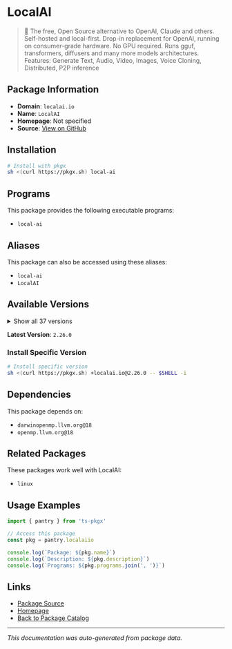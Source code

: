 # LocalAI

> :robot: The free, Open Source alternative to OpenAI, Claude and others. Self-hosted and local-first. Drop-in replacement for OpenAI,  running on consumer-grade hardware. No GPU required. Runs gguf, transformers, diffusers and many more models architectures. Features: Generate Text, Audio, Video, Images, Voice Cloning, Distributed, P2P inference

## Package Information

- **Domain**: `localai.io`
- **Name**: `LocalAI`
- **Homepage**: Not specified
- **Source**: [View on GitHub](https://github.com/pkgxdev/pantry/tree/main/projects/localai.io/package.yml)

## Installation

```bash
# Install with pkgx
sh <(curl https://pkgx.sh) local-ai
```

## Programs

This package provides the following executable programs:

- `local-ai`

## Aliases

This package can also be accessed using these aliases:

- `local-ai`
- `LocalAI`

## Available Versions

<details>
<summary>Show all 37 versions</summary>

- `2.26.0`, `2.25.0`, `2.24.2`, `2.24.1`, `2.24.0`
- `2.23.0`, `2.22.1`, `2.22.0`, `2.21.1`, `2.21.0`
- `2.20.1`, `2.20.0`, `2.19.4`, `2.19.3`, `2.19.2`
- `2.19.1`, `2.19.0`, `2.18.1`, `2.18.0`, `2.17.1`
- `2.17.0`, `2.15.0`, `2.14.0`, `2.13.0`, `2.12.4`
- `2.12.3`, `2.12.1`, `2.12.0`, `2.11.0`, `2.10.1`
- `2.10.0`, `2.9.0`, `2.8.2`, `2.8.1`, `2.8.0`
- `2.7.0`, `2.6.1`

</details>

**Latest Version**: `2.26.0`

### Install Specific Version

```bash
# Install specific version
sh <(curl https://pkgx.sh) +localai.io@2.26.0 -- $SHELL -i
```

## Dependencies

This package depends on:

- `darwinopenmp.llvm.org@18`
- `openmp.llvm.org@18`

## Related Packages

These packages work well with LocalAI:

- `linux`

## Usage Examples

```typescript
import { pantry } from 'ts-pkgx'

// Access this package
const pkg = pantry.localaiio

console.log(`Package: ${pkg.name}`)
console.log(`Description: ${pkg.description}`)
console.log(`Programs: ${pkg.programs.join(', ')}`)
```

## Links

- [Package Source](https://github.com/pkgxdev/pantry/tree/main/projects/localai.io/package.yml)
- [Homepage](#)
- [Back to Package Catalog](../package-catalog.md)

---

*This documentation was auto-generated from package data.*
